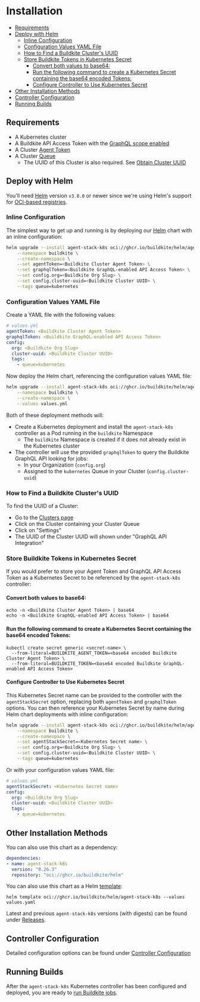 # Installation

- [Requirements](#requirements)
- [Deploy with Helm](#deploy-with-helm)
   * [Inline Configuration](#inline-configuration)
   * [Configuration Values YAML File](#configuration-values-yaml-file)
   * [How to Find a Buildkite Cluster's UUID](#how-to-find-a-buildkite-clusters-uuid)
   * [Store Buildkite Tokens in Kubernetes Secret](#store-buildkite-tokens-in-kubernetes-secret)
      + [Convert both values to base64:](#convert-both-values-to-base64)
      + [Run the following command to create a Kubernetes Secret containing the base64 encoded Tokens:](#run-the-following-command-to-create-a-kubernetes-secret-containing-the-base64-encoded-tokens)
      + [Configure Controller to Use Kubernetes Secret](#configure-controller-to-use-kubernetes-secret)
- [Other Installation Methods](#other-installation-methods)
- [Controller Configuration](#controller-configuration)
- [Running Builds](#running-builds)


## Requirements

- A Kubernetes cluster
- A Buildkite API Access Token with the [GraphQL scope enabled](https://buildkite.com/docs/apis/graphql-api#authentication)
- A Cluster [Agent Token](https://buildkite.com/docs/agent/v3/tokens#create-a-token)
- A Cluster [Queue](https://buildkite.com/docs/pipelines/clusters/manage-queues#create-a-self-hosted-queue)
  - The UUID of this Cluster is also required. See [Obtain Cluster UUID](#how-to-find-a-buildkite-clusters-uuid)

## Deploy with Helm

You'll need [Helm](https://github.com/helm/helm) version `v3.8.0` or newer since we're using Helm's support for [OCI-based registries](https://helm.sh/docs/topics/registries/).

### Inline Configuration

The simplest way to get up and running is by deploying our [Helm](https://helm.sh) chart with an inline configuration:

```bash
helm upgrade --install agent-stack-k8s oci://ghcr.io/buildkite/helm/agent-stack-k8s \
    --namespace buildkite \
    --create-namespace \
    --set agentToken=<Buildkite Cluster Agent Token> \
    --set graphqlToken=<Buildkite GraphQL-enabled API Access Token> \
    --set config.org=<Buildkite Org Slug> \
    --set config.cluster-uuid=<Buildkite Cluster UUID> \
    --tags queue=kubernetes
```

### Configuration Values YAML File

Create a YAML file with the following values:

```yaml
# values.yml
agentToken: <Buildkite Cluster Agent Token>
graphqlToken: <Buildkite GraphQL-enabled API Access Token>
config:
  org: <Buildkite Org Slug>
  cluster-uuid: <Buildkite Cluster UUID>
  tags:
    - queue=kubernetes
```

Now deploy the Helm chart, referencing the configuration values YAML file:

```bash
helm upgrade --install agent-stack-k8s oci://ghcr.io/buildkite/helm/agent-stack-k8s \
    --namespace buildkite \
    --create-namespace \
    --values values.yml
```

Both of these deployment methods will:
- Create a Kubernetes deployment and install the `agent-stack-k8s` controller as a Pod running in the `buildkite` Namespace
  - The `buildkite` Namespace is created if it does not already exist in the Kubernetes cluster
- The controller will use the provided `graphqlToken` to query the Buildkite GraphQL API looking for jobs:
  - In your Organization (`config.org`)
  - Assigned to the `kubernetes` Queue in your Cluster (`config.cluster-uuid`)

### How to Find a Buildkite Cluster's UUID

To find the UUID of a Cluster:
- Go to the [Clusters page](https://buildkite.com/organizations/-/clusters)
- Click on the Cluster containing your Cluster Queue
- Click on "Settings"
- The UUID of the Cluster UUID will shown under "GraphQL API Integration"

### Store Buildkite Tokens in Kubernetes Secret

If you would prefer to store your Agent Token and GraphQL API Access Token as a Kubernetes Secret to be referenced by the `agent-stack-k8s` controller:

#### Convert both values to base64:

```
echo -n <Buildkite Cluster Agent Token> | base64
echo -n <Buildkite GraphQL-enabled API Access Token> | base64
```

#### Run the following command to create a Kubernetes Secret containing the base64 encoded Tokens:

```
kubectl create secret generic <secret-name> \
  --from-literal=BUILDKITE_AGENT_TOKEN=<base64 encoded Buildkite Cluster Agent Token> \
  --from-literal=BUILDKITE_TOKEN=<base64 encoded Buildkite GraphQL-enabled API Access Token>
```

#### Configure Controller to Use Kubernetes Secret
This Kubernetes Secret name can be provided to the controller with the `agentStackSecret` option, replacing both `agentToken` and `graphqlToken` options. You can then reference your Kubernetes Secret by name during Helm chart deployments with inline configuration:

```bash
helm upgrade --install agent-stack-k8s oci://ghcr.io/buildkite/helm/agent-stack-k8s \
    --namespace buildkite \
    --create-namespace \
    --set agentStackSecret=<Kubernetes Secret name> \
    --set config.org=<Buildkite Org Slug> \
    --set config.cluster-uuid=<Buildkite Cluster UUID> \
    --tags queue=kubernetes
```

Or with your configuration values YAML file:

```yaml
# values.yml
agentStackSecret: <Kubernetes Secret name>
config:
  org: <Buildkite Org Slug>
  cluster-uuid: <Buildkite Cluster UUID>
  tags:
    - queue=kubernetes
```

## Other Installation Methods

You can also use this chart as a dependency:

```yaml
dependencies:
- name: agent-stack-k8s
  version: "0.26.3"
  repository: "oci://ghcr.io/buildkite/helm"
```

You can also use this chart as a Helm [template](https://helm.sh/docs/chart_best_practices/templates/):

```
helm template oci://ghcr.io/buildkite/helm/agent-stack-k8s --values values.yaml
```

Latest and previous `agent-stack-k8s` versions (with digests) can be found under [Releases](https://github.com/buildkite/agent-stack-k8s/releases).

## Controller Configuration

Detailed configuration options can be found under [Controller Configuration](controller_configuration.md)

## Running Builds

After the `agent-stack-k8s` Kubernetes controller has been configured and deployed, you are ready to [run Buildkite jobs](running_builds.md).
